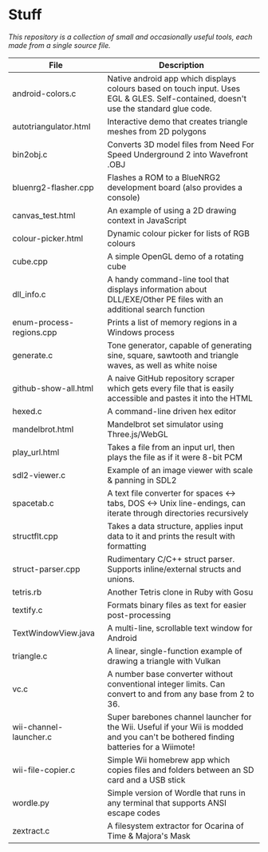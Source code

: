 # Stuff
_This repository is a collection of small and occasionally useful tools, each made from a single source file._

| File                     | Description 
| ------------------------ | -----------
| android-colors.c         | Native android app which displays colours based on touch input. Uses EGL & GLES. Self-contained, doesn't use the standard glue code.
| autotriangulator.html    | Interactive demo that creates triangle meshes from 2D polygons
| bin2obj.c                | Converts 3D model files from Need For Speed Underground 2 into Wavefront .OBJ
| bluenrg2-flasher.cpp     | Flashes a ROM to a BlueNRG2 development board (also provides a console)
| canvas_test.html         | An example of using a 2D drawing context in JavaScript
| colour-picker.html       | Dynamic colour picker for lists of RGB colours
| cube.cpp                 | A simple OpenGL demo of a rotating cube
| dll_info.c               | A handy command-line tool that displays information about DLL/EXE/Other PE files with an additional search function
| enum-process-regions.cpp | Prints a list of memory regions in a Windows process
| generate.c               | Tone generator, capable of generating sine, square, sawtooth and triangle waves, as well as white noise
| github-show-all.html     | A naive GitHub repository scraper which gets every file that is easily accessible and pastes it into the HTML
| hexed.c                  | A command-line driven hex editor
| mandelbrot.html          | Mandelbrot set simulator using Three.js/WebGL
| play_url.html            | Takes a file from an input url, then plays the file as if it were 8-bit PCM
| sdl2-viewer.c            | Example of an image viewer with scale & panning in SDL2
| spacetab.c               | A text file converter for spaces <-> tabs, DOS <-> Unix line-endings, can iterate through directories recursively
| structflt.cpp            | Takes a data structure, applies input data to it and prints the result with formatting
| struct-parser.cpp        | Rudimentary C/C++ struct parser. Supports inline/external structs and unions.
| tetris.rb                | Another Tetris clone in Ruby with Gosu
| textify.c                | Formats binary files as text for easier post-processing
| TextWindowView.java      | A multi-line, scrollable text window for Android
| triangle.c               | A linear, single-function example of drawing a triangle with Vulkan
| vc.c                     | A number base converter without conventional integer limits. Can convert to and from any base from 2 to 36.
| wii-channel-launcher.c   | Super barebones channel launcher for the Wii. Useful if your Wii is modded and you can't be bothered finding batteries for a Wiimote!
| wii-file-copier.c        | Simple Wii homebrew app which copies files and folders between an SD card and a USB stick
| wordle.py                | Simple version of Wordle that runs in any terminal that supports ANSI escape codes
| zextract.c               | A filesystem extractor for Ocarina of Time & Majora's Mask
